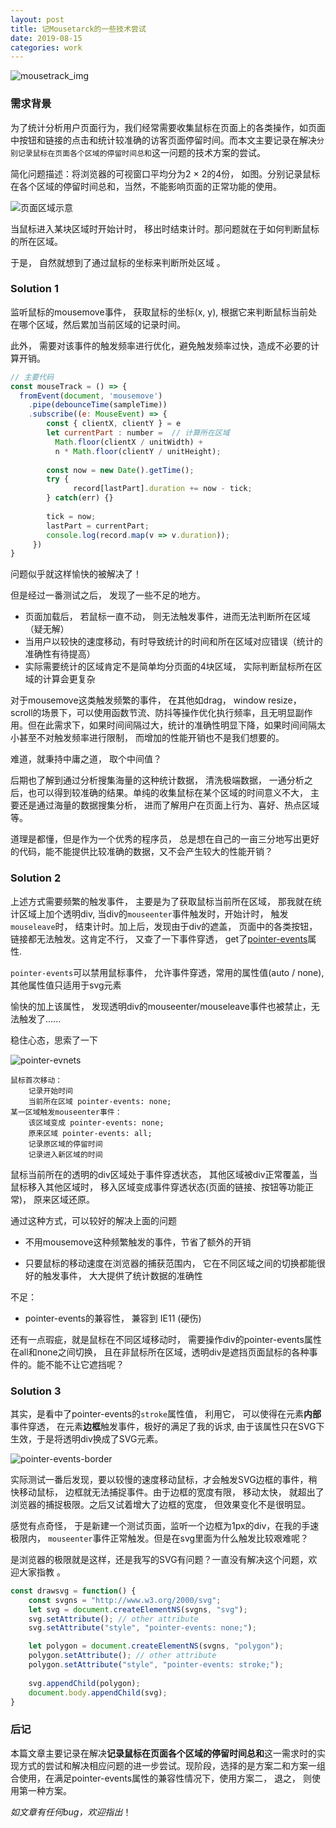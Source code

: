 ```yaml
---
layout: post
title: 记Mousetarck的一些技术尝试
date: 2019-08-15
categories: work
---
```


![mousetrack_img](https://p5.ssl.qhimg.com/t01771478e667255d55.png)

### 需求背景

为了统计分析用户页面行为，我们经常需要收集鼠标在页面上的各类操作，如页面中按钮和链接的点击和统计较准确的访客页面停留时间。而本文主要记录在解决`分别记录鼠标在页面各个区域的停留时间总和`这一问题的技术方案的尝试。

简化问题描述：将浏览器的可视窗口平均分为2 × 2的4份， 如图。分别记录鼠标在各个区域的停留时间总和，当然，不能影响页面的正常功能的使用。

![页面区域示意](https://p5.ssl.qhimg.com/t01752acf18ecbe6aa7.png)

当鼠标进入某块区域时开始计时， 移出时结束计时。那问题就在于如何判断鼠标的所在区域。

于是， 自然就想到了通过鼠标的坐标来判断所处区域 。



### Solution 1

监听鼠标的mousemove事件， 获取鼠标的坐标(x, y),  根据它来判断鼠标当前处在哪个区域，然后累加当前区域的记录时间。

此外， 需要对该事件的触发频率进行优化，避免触发频率过快，造成不必要的计算开销。

```javascript
// 主要代码
const mouseTrack = () => {
  fromEvent(document, 'mousemove')
    .pipe(debounceTime(sampleTime))
    .subscribe((e: MouseEvent) => {  
      	const { clientX, clientY } = e
        let currentPart : number = 	// 计算所在区域
          Math.floor(clientX / unitWidth) + 
          n * Math.floor(clientY / unitHeight);
 
    	const now = new Date().getTime();
    	try {
        	  record[lastPart].duration += now - tick;
    	} catch(err) {}
      
        tick = now;
        lastPart = currentPart;
        console.log(record.map(v => v.duration));
     })
}
````

问题似乎就这样愉快的被解决了！

但是经过一番测试之后， 发现了一些不足的地方。

+ 页面加载后， 若鼠标一直不动， 则无法触发事件，进而无法判断所在区域（疑无解）
+ 当用户以较快的速度移动，有时导致统计的时间和所在区域对应错误（统计的准确性有待提高）
+ 实际需要统计的区域肯定不是简单均分页面的4块区域， 实际判断鼠标所在区域的计算会更复杂

对于mousemove这类触发频繁的事件， 在其他如drag， window resize， scroll的场景下，可以使用函数节流、防抖等操作优化执行频率，且无明显副作用。但在此需求下，如果时间间隔过大，统计的准确性明显下降，如果时间间隔太小甚至不对触发频率进行限制， 而增加的性能开销也不是我们想要的。

难道，就秉持中庸之道， 取个中间值？

后期也了解到通过分析搜集海量的这种统计数据， 清洗极端数据， 一通分析之后，也可以得到较准确的结果。单纯的收集鼠标在某个区域的时间意义不大， 主要还是通过海量的数据搜集分析， 进而了解用户在页面上行为、喜好、热点区域等。

道理是都懂，但是作为一个优秀的程序员， 总是想在自己的一亩三分地写出更好的代码，能不能提供比较准确的数据，又不会产生较大的性能开销？



### Solution 2

上述方式需要频繁的触发事件， 主要是为了获取鼠标当前所在区域， 那我就在统计区域上加个透明div, 当div的`mouseenter`事件触发时，开始计时， 触发`mouseleave`时， 结束计时。加上后，发现由于div的遮盖， 页面中的各类按钮，链接都无法触发。这肯定不行， 又查了一下事件穿透， get了[pointer-events](https://www.w3.org/TR/SVG/interact.html#PointerEventsProperty)属性.

`pointer-events`可以禁用鼠标事件， 允许事件穿透，常用的属性值(auto / none), 其他属性值只适用于svg元素

愉快的加上该属性， 发现透明div的mouseenter/mouseleave事件也被禁止，无法触发了......

稳住心态，思索了一下

![pointer-evnets](https://p3.ssl.qhimg.com/t012d3f90a084507415.png)

```
鼠标首次移动：
	记录开始时间
	当前所在区域 pointer-events: none;
某一区域触发mouseenter事件：
	该区域变成 pointer-events: none;
	原来区域 pointer-events: all;
	记录原区域的停留时间
	记录进入新区域的时间
```



鼠标当前所在的透明的div区域处于事件穿透状态， 其他区域被div正常覆盖，当鼠标移入其他区域时， 移入区域变成事件穿透状态(页面的链接、按钮等功能正常)， 原来区域还原。



通过这种方式，可以较好的解决上面的问题

+ 不用mousemove这种频繁触发的事件，节省了额外的开销

+ 只要鼠标的移动速度在浏览器的捕获范围内， 它在不同区域之间的切换都能很好的触发事件， 大大提供了统计数据的准确性

不足：

+ pointer-events的兼容性， 兼容到 IE11 (硬伤)

还有一点瑕疵，就是鼠标在不同区域移动时， 需要操作div的pointer-events属性在all和none之间切换， 且在非鼠标所在区域，透明div是遮挡页面鼠标的各种事件的。能不能不让它遮挡呢？



### Solution 3

其实，是看中了pointer-events的`stroke`属性值， 利用它， 可以使得在元素**内部**事件穿透， 在元素**边框**触发事件，极好的满足了我的诉求,  由于该属性只在SVG下生效，于是将透明div换成了SVG元素。

![pointer-events-border](https://p0.ssl.qhimg.com/t01d62897a2fba37bbe.png)

实际测试一番后发现，要以较慢的速度移动鼠标，才会触发SVG边框的事件，稍快移动鼠标， 边框就无法捕捉事件。由于边框的宽度有限， 移动太快， 就超出了浏览器的捕捉极限。之后又试着增大了边框的宽度， 但效果变化不是很明显。

感觉有点奇怪， 于是新建一个测试页面，监听一个边框为1px的div，在我的手速极限内， `mouseenter`事件正常触发。但是在svg里面为什么触发比较艰难呢？

是浏览器的极限就是这样，还是我写的SVG有问题？一直没有解决这个问题，欢迎大家指教 。

```javascript
const drawsvg = function() {
    const svgns = "http://www.w3.org/2000/svg"; 
    let svg = document.createElementNS(svgns, "svg"); 
    svg.setAttribute(); // other attribute
    svg.setAttribute("style", "pointer-events: none;");

    let polygon = document.createElementNS(svgns, "polygon");
    polygon.setAttribute(); // other attribute
    polygon.setAttribute("style", "pointer-events: stroke;");
    
    svg.appendChild(polygon);
    document.body.appendChild(svg);
}
```



### 后记

本篇文章主要记录在解决**记录鼠标在页面各个区域的停留时间总和**这一需求时的实现方式的尝试和解决相应问题的进一步尝试。现阶段，选择的是方案二和方案一组合使用，在满足pointer-events属性的兼容性情况下，使用方案二， 退之， 则使用第一种方案。

*如文章有任何bug，欢迎指出*！
